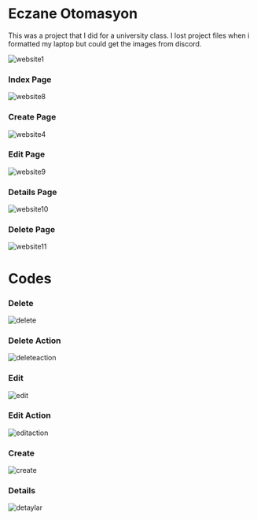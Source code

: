 # Eczane Otomasyon

<div>
<p>
This was a project that I did for a university class. I lost project files when i formatted my laptop but could get the images from discord.
</p>
</div>

![website1](https://user-images.githubusercontent.com/93518653/200015148-48b244ca-c0d8-4a10-98db-cd3fd5ed8c6b.png)

<h3>Index Page</h3>

![website8](https://user-images.githubusercontent.com/93518653/200014939-ea2c520a-472a-4b37-b5b4-545c9f19a748.png)

<h3>Create Page</h3>

![website4](https://user-images.githubusercontent.com/93518653/200014842-819d4360-bf18-43f9-97ad-1e6275e857f7.png)

<h3>Edit Page</h3>

![website9](https://user-images.githubusercontent.com/93518653/200015027-ad6d9429-2df5-4027-bd62-5ee49a8c09c3.png)

<h3>Details Page</h3>

![website10](https://user-images.githubusercontent.com/93518653/200015091-3570509f-4d4f-49c6-8a30-9128c20d7ecd.png)

<h3>Delete Page</h3>

![website11](https://user-images.githubusercontent.com/93518653/200015133-0dcdefbd-36e4-4c17-a85f-62a8f2a99981.png)

# Codes

<h3>Delete</h3>

![delete](https://user-images.githubusercontent.com/93518653/200015214-475ca051-efb2-49c0-978f-0c17564e6a90.png)

<h3>Delete Action</h3>

![deleteaction](https://user-images.githubusercontent.com/93518653/200015231-665df55e-b0a6-426a-99ad-77e7ee23e368.png)

<h3>Edit</h3>

![edit](https://user-images.githubusercontent.com/93518653/200015259-1bba3ee7-d0c7-4e49-be09-926cae5f83a7.png)

<h3>Edit Action</h3>

![editaction](https://user-images.githubusercontent.com/93518653/200015291-133e06e5-f758-4407-a2b4-50f8c8793bcd.png)

<h3>Create</h3>

![create](https://user-images.githubusercontent.com/93518653/200015318-66ac37ac-fed6-489e-8fbd-75368df8444a.png)

<h3>Details</h3>

![detaylar](https://user-images.githubusercontent.com/93518653/200015356-cdc12524-6610-47d6-b480-cd244f5da4c2.png)
